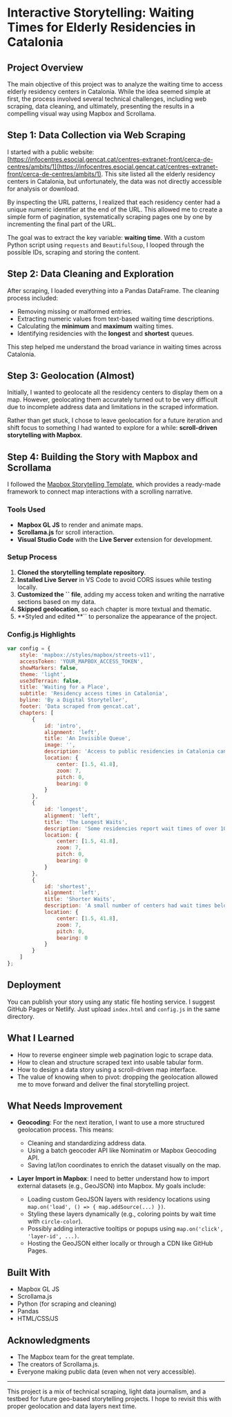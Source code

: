 # Interactive Storytelling: Waiting Times for Elderly Residencies in Catalonia



## Project Overview

The main objective of this project was to analyze the waiting time to access elderly residency centers in Catalonia. While the idea seemed simple at first, the process involved several technical challenges, including web scraping, data cleaning, and ultimately, presenting the results in a compelling visual way using Mapbox and Scrollama.

## Step 1: Data Collection via Web Scraping

I started with a public website: [https://infocentres.esocial.gencat.cat/centres-extranet-front/cerca-de-centres/ambits/1](https://infocentres.esocial.gencat.cat/centres-extranet-front/cerca-de-centres/ambits/1). This site listed all the elderly residency centers in Catalonia, but unfortunately, the data was not directly accessible for analysis or download.

By inspecting the URL patterns, I realized that each residency center had a unique numeric identifier at the end of the URL. This allowed me to create a simple form of pagination, systematically scraping pages one by one by incrementing the final part of the URL.

The goal was to extract the key variable: **waiting time**. With a custom Python script using `requests` and `BeautifulSoup`, I looped through the possible IDs, scraping and storing the content.

## Step 2: Data Cleaning and Exploration

After scraping, I loaded everything into a Pandas DataFrame. The cleaning process included:

- Removing missing or malformed entries.
- Extracting numeric values from text-based waiting time descriptions.
- Calculating the **minimum** and **maximum** waiting times.
- Identifying residencies with the **longest** and **shortest** queues.

This step helped me understand the broad variance in waiting times across Catalonia.

## Step 3: Geolocation (Almost)

Initially, I wanted to geolocate all the residency centers to display them on a map. However, geolocating them accurately turned out to be very difficult due to incomplete address data and limitations in the scraped information.

Rather than get stuck, I chose to leave geolocation for a future iteration and shift focus to something I had wanted to explore for a while: **scroll-driven storytelling with Mapbox**.

## Step 4: Building the Story with Mapbox and Scrollama

I followed the [Mapbox Storytelling Template](https://labs.mapbox.com/storytelling/), which provides a ready-made framework to connect map interactions with a scrolling narrative.

### Tools Used

- **Mapbox GL JS** to render and animate maps.
- **Scrollama.js** for scroll interaction.
- **Visual Studio Code** with the **Live Server** extension for development.

### Setup Process

1. **Cloned the storytelling template repository**.
2. **Installed Live Server** in VS Code to avoid CORS issues while testing locally.
3. **Customized the **``** file**, adding my access token and writing the narrative sections based on my data.
4. **Skipped geolocation**, so each chapter is more textual and thematic.
5. **Styled and edited **`` to personalize the appearance of the project.

### Config.js Highlights

```javascript
var config = {
    style: 'mapbox://styles/mapbox/streets-v11',
    accessToken: 'YOUR_MAPBOX_ACCESS_TOKEN',
    showMarkers: false,
    theme: 'light',
    use3dTerrain: false,
    title: 'Waiting for a Place',
    subtitle: 'Residency access times in Catalonia',
    byline: 'By a Digital Storyteller',
    footer: 'Data scraped from gencat.cat',
    chapters: [
        {
            id: 'intro',
            alignment: 'left',
            title: 'An Invisible Queue',
            image: '',
            description: 'Access to public residencies in Catalonia can involve years of waiting. But how long, exactly?',
            location: {
                center: [1.5, 41.8],
                zoom: 7,
                pitch: 0,
                bearing: 0
            }
        },
        {
            id: 'longest',
            alignment: 'left',
            title: 'The Longest Waits',
            description: 'Some residencies report wait times of over 1000 days.',
            location: {
                center: [1.5, 41.8],
                zoom: 7,
                pitch: 0,
                bearing: 0
            }
        },
        {
            id: 'shortest',
            alignment: 'left',
            title: 'Shorter Waits',
            description: 'A small number of centers had wait times below 90 days.',
            location: {
                center: [1.5, 41.8],
                zoom: 7,
                pitch: 0,
                bearing: 0
            }
        }
    ]
};
```

## Deployment

You can publish your story using any static file hosting service. I suggest GitHub Pages or Netlify. Just upload `index.html` and `config.js` in the same directory.

## What I Learned

- How to reverse engineer simple web pagination logic to scrape data.
- How to clean and structure scraped text into usable tabular form.
- How to design a data story using a scroll-driven map interface.
- The value of knowing when to pivot: dropping the geolocation allowed me to move forward and deliver the final storytelling project.

## What Needs Improvement

- **Geocoding**: For the next iteration, I want to use a more structured geolocation process. This means:

  - Cleaning and standardizing address data.
  - Using a batch geocoder API like Nominatim or Mapbox Geocoding API.
  - Saving lat/lon coordinates to enrich the dataset visually on the map.

- **Layer Import in Mapbox**: I need to better understand how to import external datasets (e.g., GeoJSON) into Mapbox. My goals include:

  - Loading custom GeoJSON layers with residency locations using `map.on('load', () => { map.addSource(...) })`.
  - Styling these layers dynamically (e.g., coloring points by wait time with `circle-color`).
  - Possibly adding interactive tooltips or popups using `map.on('click', 'layer-id', ...)`.
  - Hosting the GeoJSON either locally or through a CDN like GitHub Pages.

## Built With

- Mapbox GL JS
- Scrollama.js
- Python (for scraping and cleaning)
- Pandas
- HTML/CSS/JS

## Acknowledgments

- The Mapbox team for the great template.
- The creators of Scrollama.js.
- Everyone making public data (even when not very accessible).

---

This project is a mix of technical scraping, light data journalism, and a testbed for future geo-based storytelling projects. I hope to revisit this with proper geolocation and data layers next time.

